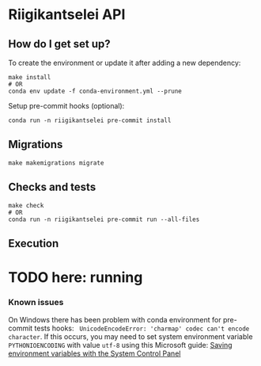 # Riigikantselei API

## How do I get set up? ##

To create the environment or update it after adding a new dependency:

```
make install
# OR
conda env update -f conda-environment.yml --prune
```

Setup pre-commit hooks (optional):

```
conda run -n riigikantselei pre-commit install
```

## Migrations

```
make makemigrations migrate
```

## Checks and tests

```
make check
# OR
conda run -n riigikantselei pre-commit run --all-files
```

## Execution

# TODO here: running

### Known issues ###

On Windows there has been problem with conda environment for pre-commit tests hooks:
` UnicodeEncodeError: 'charmap' codec can't encode character`.
If this occurs, you may need to set system environment variable `PYTHONIOENCODING` with value `utf-8`
using this Microsoft guide:
[Saving environment variables with the System Control Panel](https://learn.microsoft.com/en-us/powershell/module/microsoft.powershell.core/about/about_environment_variables?view=powershell-7.3#saving-environment-variables-with-the-system-control-panel)

